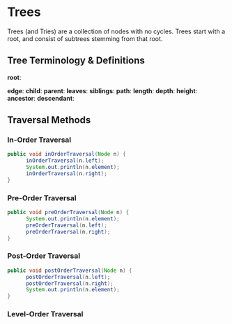 # Trees # 

Trees (and Tries) are a collection of nodes with no cycles. Trees start with a root, and consist of subtrees stemming from that 
root. 

## Tree Terminology & Definitions ## 

**root**: 

**edge**: 
**child**: 
**parent**: 
**leaves**: 
**siblings**: 
**path**: 
**length**: 
**depth**: 
**height**: 
**ancestor**: 
**descendant**: 

## Traversal Methods ## 

### In-Order Traversal ### 
```Java
public void inOrderTraversal(Node n) {
      inOrderTraversal(n.left); 
      System.out.println(n.element); 
      inOrderTraversal(n.right); 
} 
```
### Pre-Order Traversal ### 
```Java
public void preOrderTraversal(Node n) {
      System.out.println(n.element); 
      preOrderTraversal(n.left); 
      preOrderTraversal(n.right); 
} 
```
### Post-Order Traversal ### 
```Java
public void postOrderTraversal(Node n) {
      postOrderTraversal(n.left);
      postOrderTraversal(n.right);
      System.out.println(n.element); 
} 
```

### Level-Order Traversal ###  


